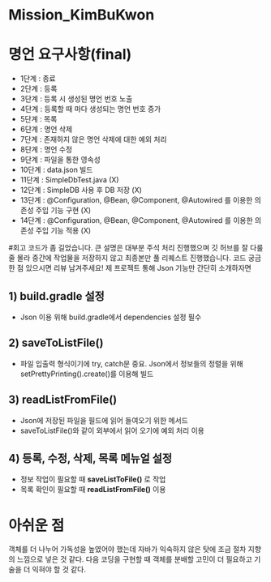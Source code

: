 # Mission_KimBuKwon

# 명언 요구사항(final)

- 1단계 : 종료
- 2단계 : 등록
- 3단계 : 등록 시 생성된 명언 번호 노출
- 4단계 : 등록할 때 마다 생성되는 명언 번호 증가
- 5단계 : 목록
- 6단계 : 명언 삭제
- 7단계 : 존재하지 않은 명언 삭제에 대한 예외 처리
- 8단계 : 명언 수정
- 9단계 : 파일을 통한 영속성
- 10단계 : data.json 빌드
- 11단계 : SimpleDbTest.java (X)
- 12단계 : SimpleDB 사용 후 DB 저장 (X)
- 13단계 : @Configuration, @Bean, @Component, @Autowired 를 이용한 의존성 주입 기능 구현 (X)
- 14단계 : @Configuration, @Bean, @Component, @Autowired 를 이용한 의존성 주입 기능 적용 (X)

#회고
코드가 좀 길었습니다. 큰 설명은 대부분 주석 처리 진행했으며 깃 허브를 잘 다룰 줄 몰라 중간에 작업물을 저장하지 않고 최종본만 풀 리퀘스트 진행했습니다.
코드 궁금한 점 있으시면 리뷰 남겨주세요! 제 프로젝트 통해 Json 기능만 간단히 소개하자면

## 1) build.gradle 설정
- Json 이용 위해 build.gradle에서 dependencies 설정 필수

## 2) saveToListFile()
- 파일 입출력 형식이기에 try, catch문 중요. Json에서 정보들의 정렬을 위해
setPrettyPrinting().create()를 이용해 빌드

## 3) readListFromFile()
- Json에 저장된 파일을 필드에 읽어 들여오기 위한 메서드
- saveToListFile()와 같이 외부에서 읽어 오기에 예외 처리 이용

## 4) 등록, 수정, 삭제, 목록 메뉴얼 설정
- 정보 작업이 필요할 때 **saveListToFile()** 로 작업
- 목록 확인이 필요할 때 **readListFromFile()** 이용

# 아쉬운 점
객체를 더 나누어 가독성을 높였어야 했는데 자바가 익숙하지 않은 탓에 조금 절차 지향의 느낌으로 넣은 것 같다.
다음 코딩을 구현할 때 객체를 분배할 고민이 더 필요하고 기술을 더 익혀야 할 것 같다.